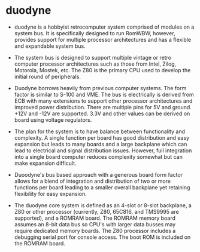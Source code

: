 # duodyne
* duodyne is a hobbyist retrocomputer system comprised of modules on a system bus.  It is specifically designed to run RomWBW, however, provides support for multiple processor architectures and has a flexible and expandable system bus.

* The system bus is designed to support multiple vintage or retro computer processor architectures such as those from Intel, Zilog, Motorola, Mostek, etc.  The Z80 is the primary CPU used to develop the initial round of peripherals.

* Duodyne borrows heavily from previous computer systems.  The form factor is similar to S-100 and VME.  The bus is electrically is derived from ECB with many extensions to support other processor architectures and improved power distribution.  There are multiple pins for 5V and ground.  +12V and -12V are supported.  3.3V and other values can be derived on board using voltage regulators.

* The plan for the system is to have balance between functionality and complexity.  A single function per board has good distribution and easy expansion but leads to many boards and a large backplane which can lead to electrical and signal distribution issues.  However, full integration into a single board computer reduces complexity somewhat but can make expansion difficult.  

* Duoodyne's bus based approach with a generous board form factor allows for a blend of integration and distribution of two or more functions per board leading to a smaller overall backplane yet retaining flexibility for easy expansion.

* The duodyne core system is defined as an 4-slot or 8-slot backplane, a Z80 or other processor (currently, Z80, 65C816, and TMS9995 are supported), and a ROMRAM board.  The ROMRAM memory board assumes an 8-bit data bus so CPU's with larger data busses may require dedicated memory boards.  The Z80 processor includes a debugging serial port for console access.  The boot ROM is included on the ROMRAM board.

